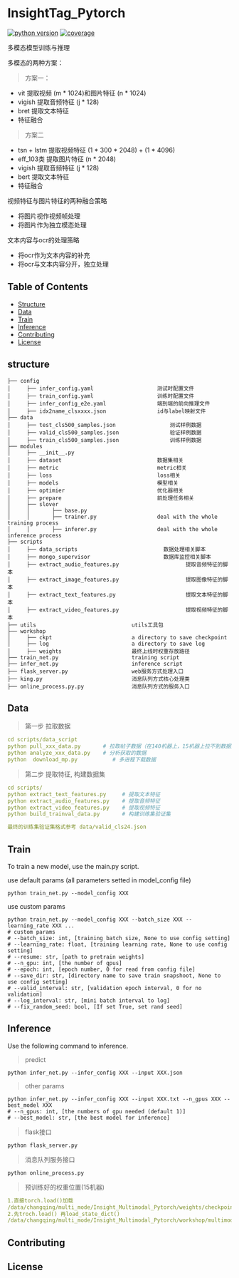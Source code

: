 # InsightTag_Pytorch
[![python version](https://img.shields.io/badge/python-3.6%2B-brightgreen)]()
[![coverage](https://img.shields.io/badge/coverage-56%25-orange)]()

多模态模型训练与推理

多模态的两种方案：
> 方案一：
- vit 提取视频 (m * 1024)和图片特征 (n * 1024)
- vigish 提取音频特征 (j * 128)
- bret 提取文本特征 
- 特征融合

> 方案二
- tsn + lstm 提取视频特征  (1 * 300 * 2048) + (1 * 4096)
- eff_103类 提取图片特征  (n * 2048)
- vigish 提取音频特征  (j * 128)
- bert 提取文本特征
- 特征融合


视频特征与图片特征的两种融合策略
- 将图片视作视频帧处理
- 将图片作为独立模态处理 

文本内容与ocr的处理策略
- 将ocr作为文本内容的补充
- 将ocr与文本内容分开，独立处理

## Table of Contents

- [Structure](#structure)
- [Data](#Data)
- [Train](#Train)
- [Inference](#Inference)
- [Contributing](#contributing)
- [License](#license)



## structure
```
├── config                     
│     ├── infer_config.yaml                    测试时配置文件 
│     ├── train_config.yaml                    训练时配置文件
│     ├── infer_config_e2e.yaml                端到端的前向推理文件  
│     ├── idx2name_clsxxxx.json                id与label映射文件
├── data     
│     ├── test_cls500_samples.json                 测试样例数据                         
│     ├── valid_cls500_samples.json                验证样例数据
│     ├── train_cls500_samples.json                训练样例数据
├── modules 
│     ├── __init__.py                    
│     ├── dataset                              数据集相关
│     ├── metric                               metric相关
│     ├── loss                                 loss相关
│     ├── models                               模型相关
│     ├── optimier                             优化器相关
│     ├── prepare                              前处理任务相关
│     ├── slover 
│     │       ├── base.py                      
│     │       ├── trainer.py                   deal with the whole training process
│     │       ├── inferer.py                   deal with the whole inference process
├── scripts                                    
│     ├── data_scripts                           数据处理相关脚本
│     ├── mongo_supervisor                       数据库监控相关脚本
│     ├── extract_audio_features.py                     提取音频特征的脚本 
│     ├── extract_image_features.py                     提取图像特征的脚本
│     ├── extract_text_features.py                      提取文本特征的脚本
│     ├── extract_video_features.py                     提取视频特征的脚本
├── utils                              utils工具包
├── workshop                           
│     ├── ckpt                         a directory to save checkpoint
│     ├── log                          a directory to save log 
│     ├── weights                      最终上线时权重存放路径       
├── train_net.py                       training script      
├── infer_net.py                       inference script     
├── flask_server.py                    web服务方式处理入口   
├── king.py                            消息队列方式核心处理类 
├── online_process.py.py               消息队列方式的服务入口   

```     

## Data
> 第一步 拉取数据
```yaml
cd scripts/data_script 
python pull_xxx_data.py       # 拉取帖子数据（在140机器上，15机器上拉不到数据）
python analyze_xxx_data.py    # 分析获取的数据
python  download_mp.py           # 多进程下载数据
```

> 第二步 提取特征, 构建数据集

```yaml
cd scripts/
python extract_text_features.py     # 提取文本特征
python extract_audio_features.py    # 提取音频特征
python extract_video_features.py    # 提取视频特征
python build_trainval_data.py       # 构建训练集验证集

最终的训练集验证集格式参考 data/valid_cls24.json
```


## Train
To train a new model, use the main.py script.

use default params (all parameters setted in model_config file)
```
python train_net.py --model_config XXX 
```
use custom params
```
python train_net.py --model_config XXX --batch_size XXX --learning_rate XXX ...
# custom params
# --batch_size: int, [training batch size, None to use config setting]
# --learning_rate: float, [training learning rate, None to use config setting]
# --resume: str, [path to pretrain weights]
# --n_gpu: int, [the number of gpus]
# --epoch: int, [epoch number, 0 for read from config file]
# --save_dir: str, [directory name to save train snapshoot, None to use config setting]
# --valid_interval: str, [validation epoch interval, 0 for no validation]
# --log_interval: str, [mini batch interval to log]
# --fix_random_seed: bool, [If set True, set rand seed]
```

## Inference
Use the following command to inference.
> predict
```
python infer_net.py --infer_config XXX --input XXX.json
```
> other params
```
python infer_net.py --infer_config XXX --input XXX.txt --n_gpus XXX --best_model XXX
# --n_gpus: int, [the numbers of gpu needed (default 1)]
# --best_model: str, [the best model for inference]
```
> flask接口
```
python flask_server.py
```
> 消息队列服务接口
```
python online_process.py
```
> 预训练好的权重位置(15机器)
```yaml
1.直接torch.load()加载
/data/changqing/multi_mode/Insight_Multimodal_Pytorch/weights/checkpoints/vit_best_epoch15_gap76.40_acc98.66_iter700m.pth
2.先troch.load() 再load_state_dict()
/data/changqing/multi_mode/Insight_Multimodal_Pytorch/workshop/multimodal_v01_cls24_0622_160733/ckpt
```

 
## Contributing

## License

